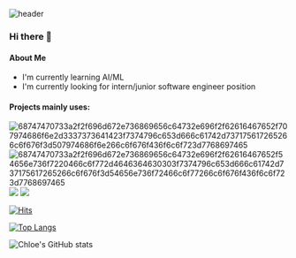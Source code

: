 ![header](https://capsule-render.vercel.app/api?type=slice&color=auto&height=300&section=header&text=Hello&desc=I'm%20Chloe&fontSize=60&rotate=14&fontAlignY=25&fontAlign=75&descAlignY=43&descAlign=80&&animation=twinkling)



### Hi there 👋

#### About Me
- I'm currently learning AI/ML
- I'm currently looking for intern/junior software engineer position

#### Projects mainly uses:

![68747470733a2f2f696d672e736869656c64732e696f2f62616467652f707974686f6e2d3337373641423f7374796c653d666c61742d737175617265266c6f676f3d507974686f6e266c6f676f436f6c6f723d7768697465](https://user-images.githubusercontent.com/90362264/155440259-9ad8e0eb-f46f-441e-864e-7bf2e78cda91.svg)
![68747470733a2f2f696d672e736869656c64732e696f2f62616467652f54656e736f7220466c6f772d4646364630303f7374796c653d666c61742d737175617265266c6f676f3d54656e736f72466c6f77266c6f676f436f6c6f723d7768697465](https://user-images.githubusercontent.com/90362264/155440257-871ddf18-c522-4da8-bd61-7a3b7431a8b8.svg)
<img src="https://img.shields.io/badge/PyTorch-EE4C2C?style=flat-square&logo=PyTorch&logoColor=white"/>
<img src="https://img.shields.io/badge/Docker-2496ED?style=flat-square&logo=Docker&logoColor=white"/>





[![Hits](https://hits.seeyoufarm.com/api/count/incr/badge.svg?url=https%3A%2F%2Fgithub.com%2FChloeS31%2Fhit-counter&count_bg=%2379C83D&title_bg=%23555555&icon=&icon_color=%23E7E7E7&title=hits&edge_flat=false)](https://hits.seeyoufarm.com)


[![Top Langs](https://github-readme-stats.vercel.app/api/top-langs/?username=ChloeS31&langs_count=8)](https://github.com/ChloeS31/github-readme-stats)


![Chloe's GitHub stats](https://github-readme-stats.vercel.app/api?username=ChloeS31&count_private=true&theme=dracula)
<!--
**ChloeS31/ChloeS31** is a ✨ _special_ ✨ repository because its `README.md` (this file) appears on your GitHub profile.

Here are some ideas to get you started:

- 🔭 I’m currently working on ...
- 🌱 I’m currently learning ...
- 👯 I’m looking to collaborate on ...
- 🤔 I’m looking for help with ...
- 💬 Ask me about ...
- 📫 How to reach me: ...
- 😄 Pronouns: ...
- ⚡ Fun fact: ...
-->
